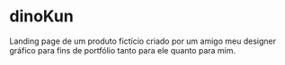 # dinoKun
Landing page de um produto fictício criado por um amigo meu designer gráfico para fins de portfólio tanto para ele quanto para mim.
